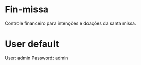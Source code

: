 # Fin-missa
Controle financeiro para intenções e doações da santa missa.

# User default
User: admin
Password: admin
